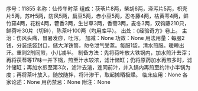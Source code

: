 序号：11855
名称：仙传午时茶
组成：茯苓片8两，柴胡6两，泽泻片5两，枳壳片5两，苏叶5两，防风5两，扁豆5两，赤小豆5两，忍冬藤4两，枯黄芩4两，鲜竹茹4两，花粉4两，藿香3两，生甘草3两，香薷3两，麦冬3两，双钩藤210只，鲜荷叶30片（切碎），陈茶叶100两（均用库平）。
出处：《经验奇方》卷上。
主治：伤风头痛，冒暑发痧，吐泻。
加减：None
功效：None
用法用量：每服2钱，分装纸袋封口，储大洋铁筒，勿令泄气受蒸。每服1袋，清水煎服。暖睡出汗。重则2剂同煎，小儿减半。
制备方法：先将荷叶放大铁锅内，加水煎汁去滓；再将茯苓等17味一并下锅，煎至汁水较浓，滤汁储缸；仍将原药加水再煎多时，滤汁储缸；再加水煎至第3次，滤汁去渣，连同前汁，并入锅内再煎至约汁小半锅为度；再将茶叶放入，随放随拌，将汁渗干，取起摊晒极燥。
临床应用：None
各家论述：None
用药禁忌：None
附注：None
